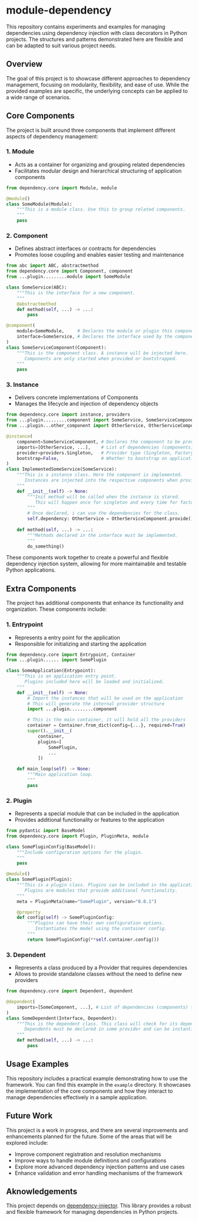 # module-dependency

This repository contains experiments and examples for managing dependencies using dependency injection with class decorators in Python projects. The structures and patterns demonstrated here are flexible and can be adapted to suit various project needs.

## Overview

The goal of this project is to showcase different approaches to dependency management, focusing on modularity, flexibility, and ease of use. While the provided examples are specific, the underlying concepts can be applied to a wide range of scenarios.

## Core Components

The project is built around three components that implement different aspects of dependency management:

### 1. Module
- Acts as a container for organizing and grouping related dependencies
- Facilitates modular design and hierarchical structuring of application components

```python
from dependency.core import Module, module

@module()
class SomeModule(Module):
    """This is a module class. Use this to group related components.
    """
    pass
```

### 2. Component
- Defines abstract interfaces or contracts for dependencies
- Promotes loose coupling and enables easier testing and maintenance

```python
from abc import ABC, abstractmethod
from dependency.core import Component, component
from ...plugin.........module import SomeModule

class SomeService(ABC):
    """This is the interface for a new component.
    """
    @abstractmethod
    def method(self, ...) -> ...:
        pass

@component(
    module=SomeModule,     # Declares the module or plugin this component belongs to
    interface=SomeService, # Declares the interface used by the component
)
class SomeServiceComponent(Component):
    """This is the component class. A instance will be injected here.
       Components are only started when provided or bootstrapped.
    """
    pass
```

### 3. Instance
- Delivers concrete implementations of Components
- Manages the lifecycle and injection of dependency objects

```python
from dependency.core import instance, providers
from ...plugin.........component import SomeService, SomeServiceComponent
from ...plugin...other_component import OtherService, OtherServiceComponent

@instance(
    component=SomeServiceComponent, # Declares the component to be provided
    imports=[OtherService, ...],    # List of dependencies (components) that are needed
    provider=providers.Singleton,   # Provider type (Singleton, Factory)
    bootstrap=False,                # Whether to bootstrap on application start
)
class ImplementedSomeService(SomeService):
    """This is a instance class. Here the component is implemented.
       Instances are injected into the respective components when provided.
    """
    def __init__(self) -> None:
        """Init method will be called when the instance is stared.
           This will happen once for singleton and every time for factories.
        """
        # Once declared, i can use the dependencies for the class.
        self.dependency: OtherService = OtherServiceComponent.provide()
    
    def method(self, ...) -> ...:
        """Methods declared in the interface must be implemented.
        """
        do_something()
```

These components work together to create a powerful and flexible dependency injection system, allowing for more maintainable and testable Python applications.

## Extra Components

The project has additional components that enhance its functionality and organization. These components include:

### 1. Entrypoint
- Represents a entry point for the application
- Responsible for initializing and starting the application

```python
from dependency.core import Entrypoint, Container
from ...plugin...... import SomePlugin

class SomeApplication(Entrypoint):
    """This is an application entry point.
       Plugins included here will be loaded and initialized.
    """
    def __init__(self) -> None:
        # Import the instances that will be used on the application
        # This will generate the internal provider structure
        import ...plugin.........component

        # This is the main container, it will hold all the providers
        container = Container.from_dict(config={...}, required=True)
        super().__init__(
            container,
            plugins=[
                SomePlugin,
                ...
            ])

    def main_loop(self) -> None:
        """Main application loop.
        """
        pass
```

### 2. Plugin
- Represents a special module that can be included in the application
- Provides additional functionality or features to the application

```python
from pydantic import BaseModel
from dependency.core import Plugin, PluginMeta, module

class SomePluginConfig(BaseModel):
    """Include configuration options for the plugin.
    """
    pass

@module()
class SomePlugin(Plugin):
    """This is a plugin class. Plugins can be included in the application.
       Plugins are modules that provide additional functionality.
    """
    meta = PluginMeta(name="SomePlugin", version="0.0.1")

    @property
    def config(self) -> SomePluginConfig:
        """Plugins can have their own configuration options.
           Instantiates the model using the container config.
        """
        return SomePluginConfig(**self.container.config())
```

### 3. Dependent
- Represents a class produced by a Provider that requires dependencies
- Allows to provide standalone classes without the need to define new providers

```python
from dependency.core import Dependent, dependent

@dependent(
    imports=[SomeComponent, ...], # List of dependencies (components) that are needed
)
class SomeDependent(Interface, Dependent):
    """This is the dependent class. This class will check for its dependencies.
       Dependents must be declared in some provider and can be instantiated as normal classes.
    """
    def method(self, ...) -> ...:
        pass
```

## Usage Examples

This repository includes a practical example demonstrating how to use the framework. You can find this example in the `example` directory. It showcases the implementation of the core components and how they interact to manage dependencies effectively in a sample application.

## Future Work

This project is a work in progress, and there are several improvements and enhancements planned for the future. Some of the areas that will be explored include:
- Improve component registration and resolution mechanisms
- Improve ways to handle module definitions and configurations
- Explore more advanced dependency injection patterns and use cases
- Enhance validation and error handling mechanisms of the framework

## Aknowledgements

This project depends on [dependency-injector](https://python-dependency-injector.ets-labs.org/introduction/di_in_python.html). This library provides a robust and flexible framework for managing dependencies in Python projects.